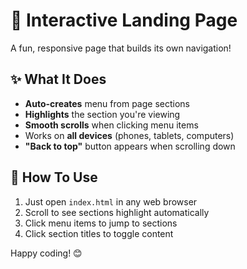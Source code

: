 # 🌟 Interactive Landing Page

A fun, responsive page that builds its own navigation!

## ✨ What It Does

- **Auto-creates** menu from page sections
- **Highlights** the section you're viewing
- **Smooth scrolls** when clicking menu items
- Works on **all devices** (phones, tablets, computers)
- **"Back to top"** button appears when scrolling down

## 🚀 How To Use

1. Just open `index.html` in any web browser
2. Scroll to see sections highlight automatically
3. Click menu items to jump to sections
4. Click section titles to toggle content


Happy coding! 😊
